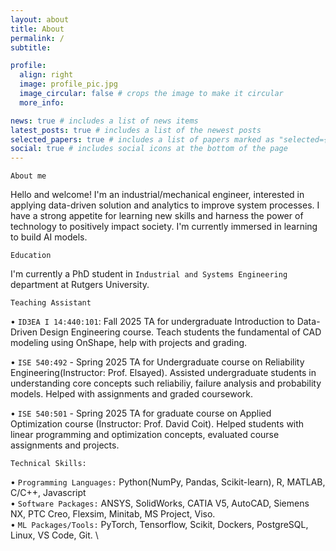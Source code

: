 ```yaml
---
layout: about
title: About
permalink: /
subtitle:

profile:
  align: right
  image: profile_pic.jpg
  image_circular: false # crops the image to make it circular
  more_info:

news: true # includes a list of news items
latest_posts: true # includes a list of the newest posts
selected_papers: true # includes a list of papers marked as "selected={true}"
social: true # includes social icons at the bottom of the page
---
```


`About me`

Hello and welcome! I'm an industrial/mechanical engineer, interested in applying data-driven solution and analytics to improve system processes. I have a strong appetite for learning new skills and harness the power of technology to positively impact society. I'm currently immersed in learning to build AI models.

`Education`

I'm currently a PhD student in `Industrial and Systems Engineering` department at Rutgers University.

`Teaching Assistant`

• `ID3EA I 14:440:101`: Fall 2025 TA for undergraduate Introduction to Data-Driven Design Engineering course. Teach students the fundamental of CAD modeling using OnShape, help with projects and grading.  

• `ISE 540:492` - Spring 2025 TA for Undergraduate course on Reliability Engineering(Instructor: Prof. Elsayed). Assisted undergraduate students in understanding core concepts such reliabiliy, failure analysis and probability models. Helped with assignments and graded coursework.

• `ISE 540:501` - Spring 2025 TA for graduate course on Applied Optimization course (Instructor: Prof. David Coit). Helped students with linear programming and optimization concepts, evaluated course assignments and projects.

`Technical Skills:`

• `Programming Languages:` Python(NumPy, Pandas, Scikit-learn), R, MATLAB, C/C++, Javascript \
• `Software Packages:` ANSYS, SolidWorks, CATIA V5, AutoCAD, Siemens NX, PTC Creo, Flexsim, Minitab, MS Project, Viso. \
• `ML Packages/Tools:` PyTorch, Tensorflow, Scikit, Dockers, PostgreSQL, Linux, VS Code, Git. \

<!-- You can check out some of my [projects](/projects/) here and code snippets on my [github repository](/repositories/). -->
